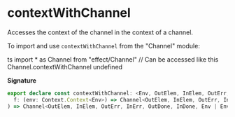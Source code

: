 # contextWithChannel

Accesses the context of the channel in the context of a channel.

To import and use `contextWithChannel` from the "Channel" module:

ts
import \* as Channel from "effect/Channel"
// Can be accessed like this
Channel.contextWithChannel
undefined

**Signature**

```ts
export declare const contextWithChannel: <Env, OutElem, InElem, OutErr, InErr, OutDone, InDone, Env1>(
  f: (env: Context.Context<Env>) => Channel<OutElem, InElem, OutErr, InErr, OutDone, InDone, Env1>
) => Channel<OutElem, InElem, OutErr, InErr, OutDone, InDone, Env | Env1>
```
